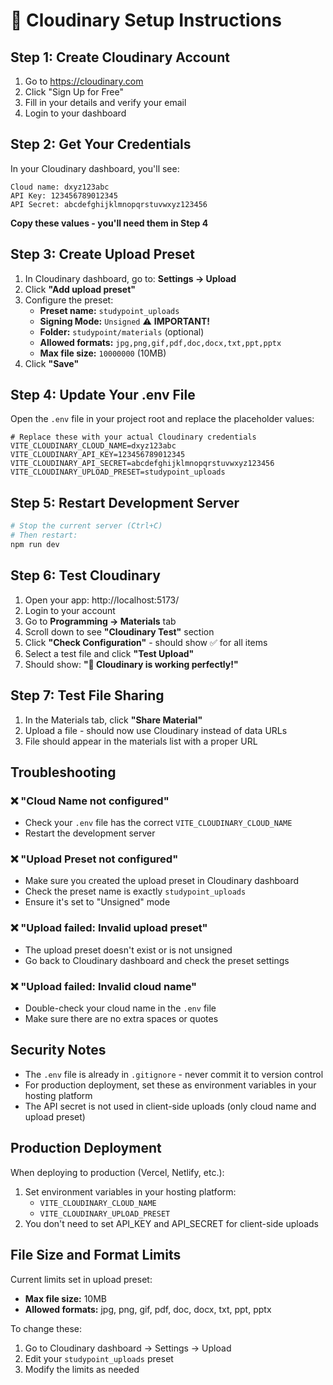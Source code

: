 # 🚀 Cloudinary Setup Instructions

## Step 1: Create Cloudinary Account

1. Go to https://cloudinary.com
2. Click "Sign Up for Free"
3. Fill in your details and verify your email
4. Login to your dashboard

## Step 2: Get Your Credentials

In your Cloudinary dashboard, you'll see:

```
Cloud name: dxyz123abc
API Key: 123456789012345
API Secret: abcdefghijklmnopqrstuvwxyz123456
```

**Copy these values - you'll need them in Step 4**

## Step 3: Create Upload Preset

1. In Cloudinary dashboard, go to: **Settings → Upload**
2. Click **"Add upload preset"**
3. Configure the preset:
   - **Preset name:** `studypoint_uploads`
   - **Signing Mode:** `Unsigned` ⚠️ **IMPORTANT!**
   - **Folder:** `studypoint/materials` (optional)
   - **Allowed formats:** `jpg,png,gif,pdf,doc,docx,txt,ppt,pptx`
   - **Max file size:** `10000000` (10MB)
4. Click **"Save"**

## Step 4: Update Your .env File

Open the `.env` file in your project root and replace the placeholder values:

```env
# Replace these with your actual Cloudinary credentials
VITE_CLOUDINARY_CLOUD_NAME=dxyz123abc
VITE_CLOUDINARY_API_KEY=123456789012345
VITE_CLOUDINARY_API_SECRET=abcdefghijklmnopqrstuvwxyz123456
VITE_CLOUDINARY_UPLOAD_PRESET=studypoint_uploads
```

## Step 5: Restart Development Server

```bash
# Stop the current server (Ctrl+C)
# Then restart:
npm run dev
```

## Step 6: Test Cloudinary

1. Open your app: http://localhost:5173/
2. Login to your account
3. Go to **Programming → Materials** tab
4. Scroll down to see **"Cloudinary Test"** section
5. Click **"Check Configuration"** - should show ✅ for all items
6. Select a test file and click **"Test Upload"**
7. Should show: **"🎉 Cloudinary is working perfectly!"**

## Step 7: Test File Sharing

1. In the Materials tab, click **"Share Material"**
2. Upload a file - should now use Cloudinary instead of data URLs
3. File should appear in the materials list with a proper URL

## Troubleshooting

### ❌ "Cloud Name not configured"
- Check your `.env` file has the correct `VITE_CLOUDINARY_CLOUD_NAME`
- Restart the development server

### ❌ "Upload Preset not configured"
- Make sure you created the upload preset in Cloudinary dashboard
- Check the preset name is exactly `studypoint_uploads`
- Ensure it's set to "Unsigned" mode

### ❌ "Upload failed: Invalid upload preset"
- The upload preset doesn't exist or is not unsigned
- Go back to Cloudinary dashboard and check the preset settings

### ❌ "Upload failed: Invalid cloud name"
- Double-check your cloud name in the `.env` file
- Make sure there are no extra spaces or quotes

## Security Notes

- The `.env` file is already in `.gitignore` - never commit it to version control
- For production deployment, set these as environment variables in your hosting platform
- The API secret is not used in client-side uploads (only cloud name and upload preset)

## Production Deployment

When deploying to production (Vercel, Netlify, etc.):

1. Set environment variables in your hosting platform:
   - `VITE_CLOUDINARY_CLOUD_NAME`
   - `VITE_CLOUDINARY_UPLOAD_PRESET`
2. You don't need to set API_KEY and API_SECRET for client-side uploads

## File Size and Format Limits

Current limits set in upload preset:
- **Max file size:** 10MB
- **Allowed formats:** jpg, png, gif, pdf, doc, docx, txt, ppt, pptx

To change these:
1. Go to Cloudinary dashboard → Settings → Upload
2. Edit your `studypoint_uploads` preset
3. Modify the limits as needed
